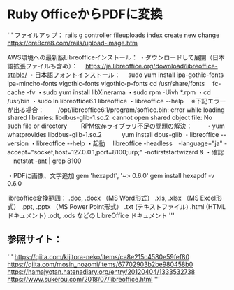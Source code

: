 # Ruby OfficeからPDFに変換
'''
ファイルアップ：
rails g controller fileuploads index create new change
https://cre8cre8.com/rails/upload-image.htm

AWS環境への最新版Libreofficeインストール：
・ダウンロードして展開（日本語拡張ファイルも含め）：
　https://ja.libreoffice.org/download/libreoffice-stable/
・日本語フォントインストール：
　sudo yum install ipa-gothic-fonts ipa-mincho-fonts vlgothic-fonts vlgothic-p-fonts
  cd /usr/share/fonts
　fc-cache -fv
・sudo yum install libXinerama
・sudo rpm -Uivh *.rpm
・cd /usr/bin
・sudo ln libreoffice6.1 libreoffice
・libreoffice --help
　※下記エラーが出る場合：
　　/opt/libreoffice6.1/program/soffice.bin: error while loading shared libraries: libdbus-glib-1.so.2: cannot open shared object file: No such file or directory
　　RPM依存ライブラリ不足の問題の解決：
　　・yum whatprovides libdbus-glib-1.so.2
　　　yum install dbus-glib
・libreoffice --version
・libreoffice --help
・起動
　libreoffice -headless　-language="ja" -accept="socket,host=127.0.0.1,port=8100;urp;" -nofirststartwizard &
・確認
　netstat -ant | grep 8100

・PDFに画像、文字追加
gem 'hexapdf', '~> 0.6.0'
gem install hexapdf -v 0.6.0

libreoffice変換範囲：
.doc, .docx （MS Word形式）
.xls, .xlsx （MS Excel形式）
.ppt, .pptx （MS Power Point形式）
.txt (テキストファイル)
.html (HTMLドキュメント)
.odt, .ods などの LibreOffice ドキュメント
'''

## 参照サイト：
'''
https://qiita.com/kijitora-neko/items/ca8e215c4580e59fef80
https://qiita.com/mosin_nozomi/items/67702903b2be980458b0
https://hamajyotan.hatenadiary.org/entry/20120404/1333532738
https://www.sukerou.com/2018/07/libreoffice.html
'''
